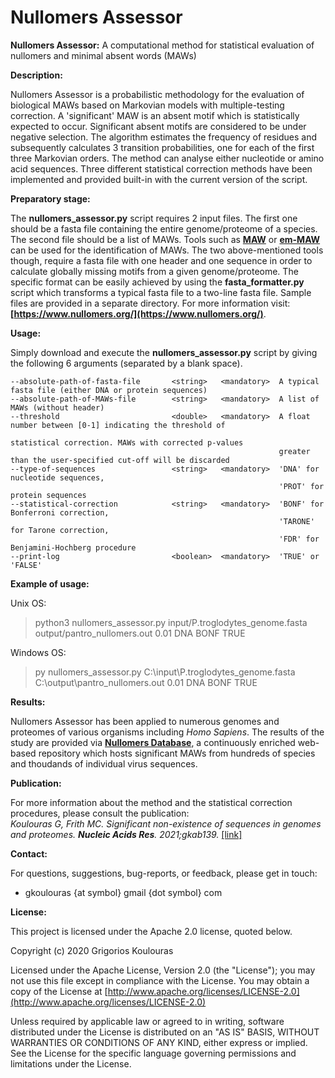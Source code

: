 # Nullomers Assessor
<b>Nullomers Assessor:</b> A computational method for statistical evaluation of nullomers and minimal absent words (MAWs)

<b>Description:</b>

Nullomers Assessor is a probabilistic methodology for the evaluation of biological MAWs based on Markovian models with multiple-testing correction. A 'significant' MAW is an absent motif which is statistically expected to occur. Significant absent motifs are considered to be under negative selection. The algorithm estimates the frequency of residues and subsequently calculates 3 transition probabilities, one for each of the first three Markovian orders. The method can analyse either nucleotide or amino acid sequences. Three different statistical correction methods have been implemented and provided built-in with the current version of the script.

<b>Preparatory stage:</b>

The <b>nullomers_assessor.py</b> script requires 2 input files. The first one should be a fasta file containing the entire genome/proteome of a species. The second file should be a list of MAWs. Tools such as <b>[MAW](https://github.com/solonas13/maw)</b> or <b>[em-MAW](https://github.com/solonas13/maw/tree/master/em-maw)</b> can be used for the identification of MAWs. The two above-mentioned tools though, require a fasta file with one header and one sequence in order to calculate globally missing motifs from a given genome/proteome. The specific format can be easily achieved by using the <b>fasta_formatter.py</b> script which transforms a typical fasta file to a two-line fasta file. Sample files are provided in a separate directory. For more information visit: <b>[https://www.nullomers.org/](https://www.nullomers.org/)</b>.

<b>Usage:</b>

Simply download and execute the <b>nullomers_assessor.py</b> script by giving the following 6 arguments (separated by a blank space).

```
--absolute-path-of-fasta-file       <string>   <mandatory>  A typical fasta file (either DNA or protein sequences)
--absolute-path-of-MAWs-file        <string>   <mandatory>  A list of MAWs (without header)
--threshold                         <double>   <mandatory>  A float number between [0-1] indicating the threshold of 
                                                            statistical correction. MAWs with corrected p-values
                                                            greater than the user-specified cut-off will be discarded
--type-of-sequences                 <string>   <mandatory>  'DNA' for nucleotide sequences, 
                                                            'PROT' for protein sequences
--statistical-correction            <string>   <mandatory>  'BONF' for Bonferroni correction, 
                                                            'TARONE' for Tarone correction,
                                                            'FDR' for Benjamini-Hochberg procedure
--print-log                         <boolean>  <mandatory>  'TRUE' or 'FALSE'                                                         
```

<b>Example of usage:</b>

Unix OS:
> python3 nullomers_assessor.py input/P.troglodytes_genome.fasta output/pantro_nullomers.out 0.01 DNA BONF TRUE

Windows OS:
> py nullomers_assessor.py C:\input\P.troglodytes_genome.fasta C:\output\pantro_nullomers.out 0.01 DNA BONF TRUE

<b>Results:</b>

Nullomers Assessor has been applied to numerous genomes and proteomes of various organisms including <i>Homo Sapiens</i>. The results of the study are provided via <b>[Nullomers Database](https://www.nullomers.org)</b>, a continuously enriched web-based repository which hosts significant MAWs from hundreds of species and thoudands of individual virus sequences.

<b>Publication:</b>

For more information about the method and the statistical correction procedures, please consult the publication:<br>
<i>Koulouras G, Frith MC. Significant non-existence of sequences in genomes and proteomes. <b>Nucleic Acids Res</b>. 2021;gkab139.</i> [[link]](https://academic.oup.com/nar/advance-article/doi/10.1093/nar/gkab139/6166853)

<b>Contact:</b>

For questions, suggestions, bug-reports, or feedback, please get in touch:
<ul><li>gkoulouras {at symbol} gmail {dot symbol} com</li></ul>

<b>License:</b>

This project is licensed under the Apache 2.0 license, quoted below.

Copyright (c) 2020 Grigorios Koulouras

Licensed under the Apache License, Version 2.0 (the "License"); you may not use this file except in compliance with the License. You may obtain a copy of the License at [http://www.apache.org/licenses/LICENSE-2.0](http://www.apache.org/licenses/LICENSE-2.0)

Unless required by applicable law or agreed to in writing, software distributed under the License is distributed on an "AS IS" BASIS, WITHOUT WARRANTIES OR CONDITIONS OF ANY KIND, either express or implied. See the License for the specific language governing permissions and limitations under the License.
